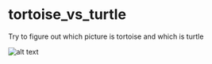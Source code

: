# tortoise_vs_turtle
Try to figure out which picture is tortoise and which is turtle

![alt text](https://live.staticflickr.com/65535/48825675382_94fe8efdb1_m.jpg)

